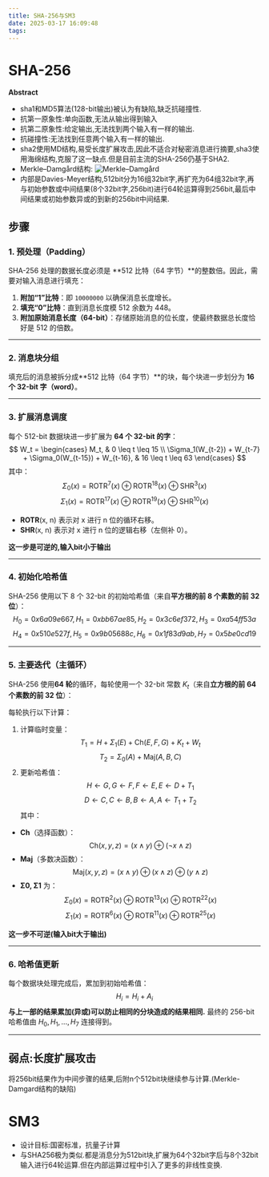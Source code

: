 ```yaml
---
title: SHA-256与SM3
date: 2025-03-17 16:09:48
tags:
---
```

# SHA-256
**Abstract**
* sha1和MD5算法(128-bit输出)被认为有缺陷,缺乏抗碰撞性.
* 抗第一原象性:单向函数,无法从输出得到输入
* 抗第二原象性:给定输出,无法找到两个输入有一样的输出.
* 抗碰撞性:无法找到任意两个输入有一样的输出.
* sha2使用MD结构,易受长度扩展攻击,因此不适合对秘密消息进行摘要,sha3使用海绵结构,克服了这一缺点.但是目前主流的SHA-256仍基于SHA2.
* Merkle–Damgård结构:
![Merkle–Damgård](/images/Merkle-Damgard.png)
* 内部是Davies-Meyer结构,512bit分为16组32bit字,再扩充为64组32bit字,再与初始参数或中间结果(8个32bit字,256bit)进行64轮运算得到256bit,最后中间结果或初始参数异或的到新的256bit中间结果.
## 步骤
### **1. 预处理（Padding）**
SHA-256 处理的数据长度必须是 **512 比特（64 字节）**的整数倍。因此，需要对输入消息进行填充：
1. **附加“1”比特**：即 `10000000` 以确保消息长度增长。
2. **填充“0”比特**：直到消息长度模 512 余数为 448。
3. **附加原始消息长度（64-bit）**：存储原始消息的位长度，使最终数据总长度恰好是 512 的倍数。

---

### **2. 消息块分组**
填充后的消息被拆分成**512 比特（64 字节）**的块，每个块进一步划分为 **16 个 32-bit 字（word）**。

---

### **3. 扩展消息调度**
每个 512-bit 数据块进一步扩展为 **64 个 32-bit 的字**：
$$
W_t = 
\begin{cases}
M_t, & 0 \leq t \leq 15 \\
\Sigma_1(W_{t-2}) + W_{t-7} + \Sigma_0(W_{t-15}) + W_{t-16}, & 16 \leq t \leq 63
\end{cases}
$$
其中：
$$
\Sigma_0(x) = \text{ROTR}^7(x) \oplus \text{ROTR}^{18}(x) \oplus \text{SHR}^3(x)
$$
$$
\Sigma_1(x) = \text{ROTR}^{17}(x) \oplus \text{ROTR}^{19}(x) \oplus \text{SHR}^10(x)
$$
- **ROTR**(x, n) 表示对 x 进行 n 位的循环右移。
- **SHR**(x, n) 表示对 x 进行 n 位的逻辑右移（左侧补 0）。

**这一步是可逆的,输入bit小于输出**

---

### **4. 初始化哈希值**
SHA-256 使用以下 8 个 32-bit 的初始哈希值（来自**平方根的前 8 个素数的前 32 位**）：
$$
H_0 = 0x6a09e667, H_1 = 0xbb67ae85, H_2 = 0x3c6ef372, H_3 = 0xa54ff53a
$$
$$
H_4 = 0x510e527f, H_5 = 0x9b05688c, H_6 = 0x1f83d9ab, H_7 = 0x5be0cd19
$$

---

### **5. 主要迭代（主循环）**
SHA-256 使用**64 轮**的循环，每轮使用一个 32-bit 常数 $K_t$（来自**立方根的前 64 个素数的前 32 位**）：

每轮执行以下计算：
1. 计算临时变量：
   $$
   T_1 = H + \Sigma_1(E) + \text{Ch}(E,F,G) + K_t + W_t
   $$
   $$
   T_2 = \Sigma_0(A) + \text{Maj}(A,B,C)
   $$
2. 更新哈希值：
   $$
   H \leftarrow G, G \leftarrow F, F \leftarrow E, E \leftarrow D + T_1
   $$
   $$
   D \leftarrow C, C \leftarrow B, B \leftarrow A, A \leftarrow T_1 + T_2
   $$
其中：
- **Ch**（选择函数）：
  $$
  \text{Ch}(x,y,z) = (x \land y) \oplus (\neg x \land z)
  $$
- **Maj**（多数决函数）：
  $$
  \text{Maj}(x,y,z) = (x \land y) \oplus (x \land z) \oplus (y \land z)
  $$
- **Σ0, Σ1** 为：
  $$
  \Sigma_0(x) = \text{ROTR}^2(x) \oplus \text{ROTR}^{13}(x) \oplus \text{ROTR}^{22}(x)
  $$
  $$
  \Sigma_1(x) = \text{ROTR}^6(x) \oplus \text{ROTR}^{11}(x) \oplus \text{ROTR}^{25}(x)
  $$

**这一步不可逆(输入bit大于输出)**

---

### **6. 哈希值更新**
每个数据块处理完成后，累加到初始哈希值：
$$
H_i = H_i + A_i
$$
**与上一部的结果累加(异或)可以防止相同的分块造成的结果相同.**
最终的 256-bit 哈希值由 $H_0, H_1, ..., H_7$ 连接得到。

---
## 弱点:长度扩展攻击
将256bit结果作为中间步骤的结果,后附n个512bit块继续参与计算.(Merkle-Damgard结构的缺陷)

#  SM3
* 设计目标:国密标准，抗量子计算
* 与SHA256极为类似.都是消息分为512bit块,扩展为64个32bit字后与8个32bit输入进行64轮运算.但在内部运算过程中引入了更多的非线性变换.